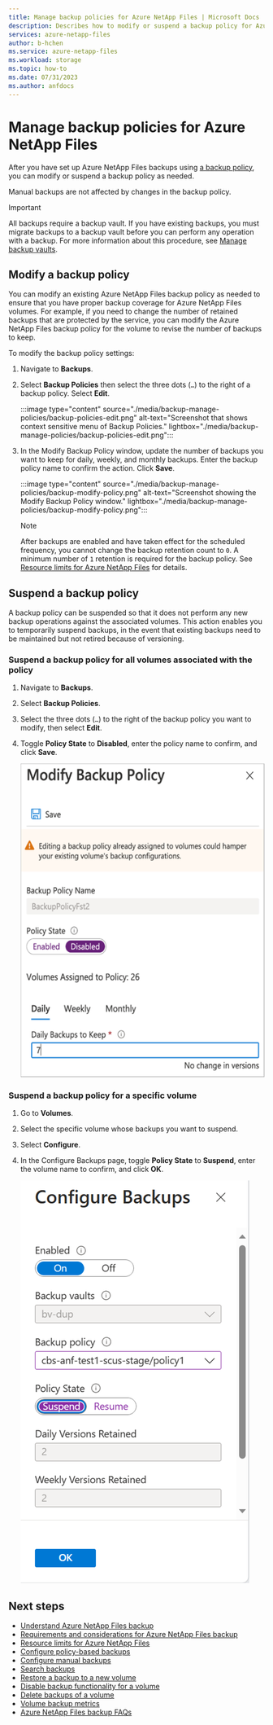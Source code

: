 ```yaml
---
title: Manage backup policies for Azure NetApp Files | Microsoft Docs
description: Describes how to modify or suspend a backup policy for Azure NetApp Files volumes. 
services: azure-netapp-files
author: b-hchen
ms.service: azure-netapp-files
ms.workload: storage
ms.topic: how-to
ms.date: 07/31/2023
ms.author: anfdocs
---
```

# Manage backup policies for Azure NetApp Files 

After you have set up Azure NetApp Files backups using [a backup policy](backup-configure-policy-based.md), you can modify or suspend a backup policy as needed.  

Manual backups are not affected by changes in the backup policy.

>[!IMPORTANT]
>All backups require a backup vault. If you have existing backups, you must migrate backups to a backup vault before you can perform any operation with a backup. For more information about this procedure, see [Manage backup vaults](backup-vault-manage.md).

## Modify a backup policy   

You can modify an existing Azure NetApp Files backup policy as needed to ensure that you have proper backup coverage for Azure NetApp Files volumes.  For example, if you need to change the number of retained backups that are protected by the service, you can modify the Azure NetApp Files backup policy for the volume to revise the number of backups to keep. 

To modify the backup policy settings:   

1. Navigate to **Backups**.

2. Select **Backup Policies** then select the three dots (`…`) to the right of a backup policy. Select **Edit**.

    :::image type="content" source="./media/backup-manage-policies/backup-policies-edit.png" alt-text="Screenshot that shows context sensitive menu of Backup Policies." lightbox="./media/backup-manage-policies/backup-policies-edit.png":::

3. In the Modify Backup Policy window, update the number of backups you want to keep for daily, weekly, and monthly backups. Enter the backup policy name to confirm the action. Click **Save**.  

    :::image type="content" source="./media/backup-manage-policies/backup-modify-policy.png" alt-text="Screenshot showing the Modify Backup Policy window." lightbox="./media/backup-manage-policies/backup-modify-policy.png":::
    
    > [!NOTE] 
    > After backups are enabled and have taken effect for the scheduled frequency, you cannot change the backup retention count to `0`. A minimum number of `1` retention is required for the backup policy. See [Resource limits for Azure NetApp Files](azure-netapp-files-resource-limits.md) for details.  

## Suspend a backup policy  

A backup policy can be suspended so that it does not perform any new backup operations against the associated volumes. This action enables you to temporarily suspend backups, in the event that existing backups need to be maintained but not retired because of versioning.   

### Suspend a backup policy for all volumes associated with the policy

1. Navigate to **Backups**.

1. Select **Backup Policies**.

1. Select the three dots (`…`) to the right of the backup policy you want to modify, then select **Edit**. 

1. Toggle **Policy State** to **Disabled**, enter the policy name to confirm, and click **Save**. 

    ![Screenshot that shows the Modify Backup Policy window with Policy State disabled.](./media/backup-manage-policies/backup-modify-policy-disabled.png)

### Suspend a backup policy for a specific volume 

1. Go to **Volumes**. 
2. Select the specific volume whose backups you want to suspend.
3. Select **Configure**.
4. In the Configure Backups page, toggle **Policy State** to **Suspend**, enter the volume name to confirm, and click **OK**.   

    ![Screenshot that shows the Configure Backups window with the Suspend Policy State.](./media/backup-manage-policies/backup-modify-policy-suspend.png)

## Next steps  

* [Understand Azure NetApp Files backup](backup-introduction.md)
* [Requirements and considerations for Azure NetApp Files backup](backup-requirements-considerations.md)
* [Resource limits for Azure NetApp Files](azure-netapp-files-resource-limits.md)
* [Configure policy-based backups](backup-configure-policy-based.md)
* [Configure manual backups](backup-configure-manual.md)
* [Search backups](backup-search.md)
* [Restore a backup to a new volume](backup-restore-new-volume.md)
* [Disable backup functionality for a volume](backup-disable.md)
* [Delete backups of a volume](backup-delete.md)
* [Volume backup metrics](azure-netapp-files-metrics.md#volume-backup-metrics)
* [Azure NetApp Files backup FAQs](faq-backup.md)
